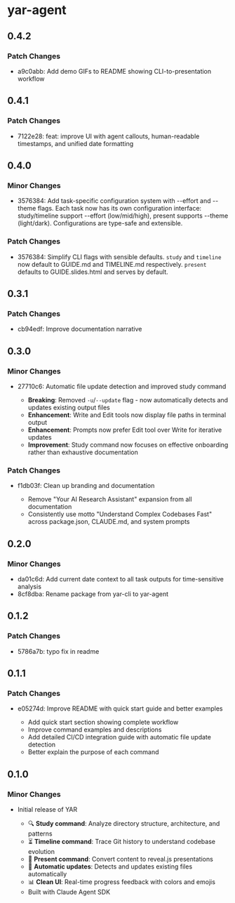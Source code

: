 # yar-agent

## 0.4.2

### Patch Changes

- a9c0abb: Add demo GIFs to README showing CLI-to-presentation workflow

## 0.4.1

### Patch Changes

- 7122e28: feat: improve UI with agent callouts, human-readable timestamps, and unified date formatting

## 0.4.0

### Minor Changes

- 3576384: Add task-specific configuration system with --effort and --theme flags. Each task now has its own configuration interface: study/timeline support --effort (low/mid/high), present supports --theme (light/dark). Configurations are type-safe and extensible.

### Patch Changes

- 3576384: Simplify CLI flags with sensible defaults. `study` and `timeline` now default to GUIDE.md and TIMELINE.md respectively. `present` defaults to GUIDE.slides.html and serves by default.

## 0.3.1

### Patch Changes

- cb94edf: Improve documentation narrative

## 0.3.0

### Minor Changes

- 27710c6: Automatic file update detection and improved study command

  - **Breaking**: Removed `-u`/`--update` flag - now automatically detects and updates existing output files
  - **Enhancement**: Write and Edit tools now display file paths in terminal output
  - **Enhancement**: Prompts now prefer Edit tool over Write for iterative updates
  - **Improvement**: Study command now focuses on effective onboarding rather than exhaustive documentation

### Patch Changes

- f1db03f: Clean up branding and documentation

  - Remove "Your AI Research Assistant" expansion from all documentation
  - Consistently use motto "Understand Complex Codebases Fast" across package.json, CLAUDE.md, and system prompts

## 0.2.0

### Minor Changes

- da01c6d: Add current date context to all task outputs for time-sensitive analysis
- 8cf8dba: Rename package from yar-cli to yar-agent

## 0.1.2

### Patch Changes

- 5786a7b: typo fix in readme

## 0.1.1

### Patch Changes

- e05274d: Improve README with quick start guide and better examples

  - Add quick start section showing complete workflow
  - Improve command examples and descriptions
  - Add detailed CI/CD integration guide with automatic file update detection
  - Better explain the purpose of each command

## 0.1.0

### Minor Changes

- Initial release of YAR

  - 🔍 **Study command**: Analyze directory structure, architecture, and patterns
  - ⏳ **Timeline command**: Trace Git history to understand codebase evolution
  - 🎨 **Present command**: Convert content to reveal.js presentations
  - 🔄 **Automatic updates**: Detects and updates existing files automatically
  - 📊 **Clean UI**: Real-time progress feedback with colors and emojis
  - Built with Claude Agent SDK
